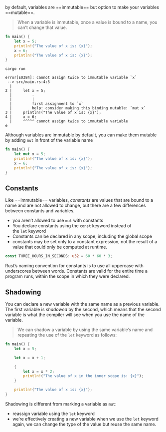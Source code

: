 by default, variables are ==immutable== but option to make your variables ==mutable==.

>When a variable is immutable, once a value is bound to a name, you can’t change that value.

```rust
fn main() {
    let x = 5;
    println!("The value of x is: {x}");
    x = 6;
    println!("The value of x is: {x}");
}
```
```shell
cargo run

error[E0384]: cannot assign twice to immutable variable `x`
 --> src/main.rs:4:5
  |
2 |     let x = 5;
  |         -
  |         |
  |         first assignment to `x`
  |         help: consider making this binding mutable: `mut x`
3 |     println!("The value of x is: {x}");
4 |     x = 6;
  |     ^^^^^ cannot assign twice to immutable variable
e
```

Although variables are immutable by default, you can make them mutable by adding `mut` in front of the variable name

```rust
fn main() {
    let mut x = 5;
    println!("The value of x is: {x}");
    x = 6;
    println!("The value of x is: {x}");
}
```

## Constants

Like ==immutable== variables, _constants_ are values that are bound to a name and are not allowed to change, but there are a few differences between constants and variables.
- you aren’t allowed to use `mut` with constants
- You declare constants using the `const` keyword instead of the `let` keyword
- Constants can be declared in any scope, including the global scope
- constants may be set only to a constant expression, not the result of a value that could only be computed at runtime.
```rust
const THREE_HOURS_IN_SECONDS: u32 = 60 * 60 * 3;
```
Rust’s naming convention for constants is to use all uppercase with underscores between words.
Constants are valid for the entire time a program runs, within the scope in which they were declared.

## Shadowing

You can declare a new variable with the same name as a previous variable.
The first variable is _shadowed_ by the second, which means that the second variable is what the compiler will see when you use the name of the variable.
>We can shadow a variable by using the same variable’s name and repeating the use of the `let` keyword as follows:

```rust
fn main() {
    let x = 5;

    let x = x + 1;

    {
        let x = x * 2;
        println!("The value of x in the inner scope is: {x}");
    }

    println!("The value of x is: {x}");
}
```
Shadowing is different from marking a variable as `mut`:
- reassign variable  using the `let` keyword
- we’re effectively creating a new variable when we use the `let` keyword again, we can change the type of the value but reuse the same name.